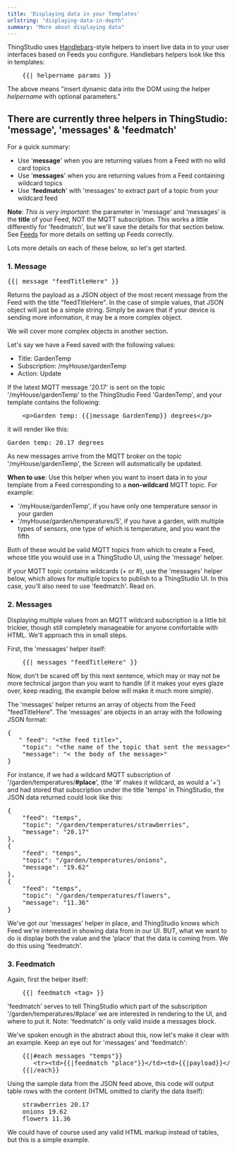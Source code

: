 ```yaml
---
title: 'Displaying data in your Templates'
urlstring: "displaying-data-in-depth"
summary: "More about displaying data"
---
```



ThingStudio uses <a href="http://handlebarsjs.com/" target="_blank">Handlebars</a>-style helpers to insert live data in to your user interfaces based on Feeds you configure. Handlebars helpers look like this in templates:
<pre>
    {{| helpername params }} 
</pre>
The above means "insert dynamic data into the DOM using the helper _helpername_ with optional parameters."

## There are currently three helpers in ThingStudio: 'message', 'messages' & 'feedmatch'

For a quick summary:

* Use '**message**' when you are returning values from a Feed with no wild card topics
* Use '**messages**' when you are returning values from a Feed containing wildcard topics
* Use '**feedmatch**' with 'messages' to extract part of a topic from your wildcard feed

**Note**: *This is very important*: the parameter in 'message' and 'messages' is the **title** of your Feed, NOT the MQTT subscription. This works a little differently for 'feedmatch', but we'll save the details for that section below. See <a href="/docs/feeds">Feeds</a> for more details on setting up Feeds correctly.

Lots more details on each of these below, so let's get started.

### 1. Message
<pre>
{{| message "feedTitleHere" }}
</pre>
Returns the payload as a JSON object of the most recent message from the Feed with the title "feedTitleHere". In the case of simple values, that JSON object will just be a simple string. Simply be aware that if your device is sending more information, it may be a more complex object.

We will cover more complex objects in another section.

Let's say we have a Feed saved with the following values:

* Title: GardenTemp
* Subscription: /myHouse/gardenTemp
* Action: Update

If the latest MQTT message  '20.17' is sent on the topic '/myHouse/gardenTemp' to the ThingStudio Feed  'GardenTemp', and  your template contains the following:
<pre>
    &lt;p&gt;Garden temp: {{|message GardenTemp}} degrees&lt;/p&gt;
</pre>
it will render like this:
<pre>
Garden temp: 20.17 degrees
</pre>
As new messages arrive from the MQTT broker on the topic '/myHouse/gardenTemp', the Screen will automatically be updated.

**When to use**: Use this helper when you want to insert data in to your template from a Feed corresponding to a **non-wildcard** MQTT topic. For example:

* '/myHouse/gardenTemp', if you have only one temperature sensor in your garden
* '/myHouse/garden/temperatures/5', if you have a garden, with multiple types of sensors, one type of which is temperature, and you want the fifth

Both of these would be valid MQTT topics from which to create a Feed, whose title you would use in a ThingStudio UI, using the 'message' helper.

If your MQTT topic contains wildcards (+ or #), use the 'messages' helper below, which allows for multiple topics to publish to a ThingStudio UI. In this case, you'll also need to use 'feedmatch'. Read on.

### 2. Messages

Displaying multiple values from an MQTT wildcard subscription is a little bit trickier, though still completely manageable for anyone comfortable with HTML. We'll approach this in small steps.

First, the 'messages' helper itself:
<pre>
    {{| messages "feedTitleHere" }}
</pre>
Now, don't be scared off by this next sentence, which may or may not be more technical jargon than you want to handle (if it makes your eyes glaze over, keep reading, the example below will make it much more simple).

The 'messages' helper returns an array of objects from the Feed "feedTitleHere". The 'messages' are objects in an array with the following JSON format:
<pre>
{
   &quot; feed&quot;: &quot;&lt;the feed title&gt;&quot;,
    &quot;topic&quot;: &quot;&lt;the name of the topic that sent the message&gt;&quot;,
    &quot;message&quot;: &quot;&lt; the body of the message&gt;&quot;
}
</pre>
For instance, if we had a wildcard MQTT subscription of '/garden/temperatures/**#place**', (the '#' makes it wildcard, as would a '+') and had stored that subscription under the title 'temps' in ThingStudio, the JSON data returned could look like this:
<pre>
{
    "feed": "temps",
    "topic": "/garden/temperatures/strawberries",
    "message": "20.17"
},
{
    "feed": "temps",
    "topic": "/garden/temperatures/onions",
    "message": "19.62"
},
{
    "feed": "temps",
    "topic": "/garden/temperatures/flowers",
    "message": "11.36"
}
</pre>
We've got our 'messages' helper in place, and ThingStudio knows which Feed we're interested in showing data from in our UI. BUT, what we want to do is display both the value and the 'place' that the data is coming from. We do this using 'feedmatch'.

### 3. Feedmatch

Again, first the helper itself:

<pre>
    {{| feedmatch &lt;tag&gt; }}
</pre>
'feedmatch' serves to tell ThingStudio which part of the subscription '/garden/temperatures/#place' we are interested in rendering to the UI, and where to put it. Note: 'feedmatch' is only valid inside a messages block.

We've spoken enough in the abstract about this, now let's make it clear with an example. Keep an eye out for 'messages' and 'feedmatch':
<pre>
    {{|#each messages "temps"}}
       &lt;tr&gt;&lt;td&gt;{{|feedmatch &quot;place&quot;}}&lt;/td&gt;&lt;td&gt;{{|payload}}&lt;/td&gt;&lt;/tr&gt;
    {{|/each}}
</pre>
Using the sample data from the JSON feed above, this code will output table rows with the content (HTML omitted to clarify the data itself):
<pre>
    strawberries 20.17
    onions 19.62
    flowers 11.36
</pre>
We could have of course used any valid HTML markup instead of tables, but this is a simple example.
